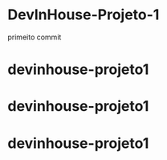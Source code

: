 # DevInHouse-Projeto-1
primeito commit
# devinhouse-projeto1
# devinhouse-projeto1
# devinhouse-projeto1
